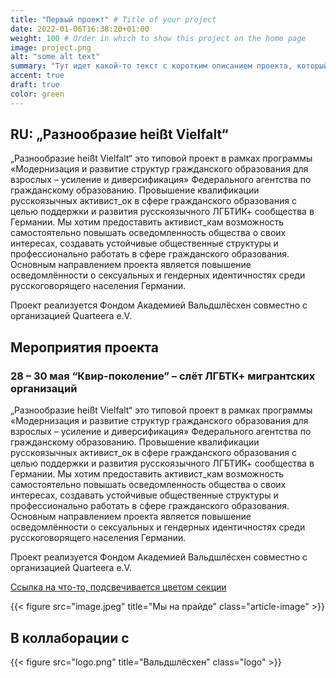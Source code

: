 ```yaml
---
title: "Первый проект" # Title of your project
date: 2022-01-06T16:38:20+01:00
weight: 100 # Order in which to show this project on the home page
image: project.png
alt: "some alt text"
summary: "Тут идет какой-то текст с коротким описанием проекта, который может быть и длинным, и которотким."
accent: true
draft: true
color: green
---
```


## RU: „Разнообразие heißt Vielfalt“

„Разнообразие heißt Vielfalt“ это типовой проект в рамках программы «Модернизация и развитие структур гражданского образования для взрослых – усиление и диверсификация» Федерального агентства по гражданскому образованию. Провышение квалификации русскоязычных активист_ок в сфере гражданского образования с целью поддержки и развития русскоязычного ЛГБТИК+ сообщества в Германии. Мы хотим предоставить активист_кам возможность самостоятельно повышать осведомленность общества о своих интересах, создавать устойчивые общественные структуры и профессионально работать в сфере гражданского образования. Основным направлением проекта является повышение осведомлённости о сексуальных и гендерных идентичностях среди русскоговорящего населения Германии.

Проект реализуется Фондом Академией Вальдшлёсхен совместно с организацией Quarteera e.V.

## Мероприятия проекта

### 28 – 30 мая “Квир-поколение” – слёт ЛГБТК+ мигрантских организаций

„Разнообразие heißt Vielfalt“ это типовой проект в рамках программы «Модернизация и развитие структур гражданского образования для взрослых – усиление и диверсификация» Федерального агентства по гражданскому образованию. Провышение квалификации русскоязычных активист_ок в сфере гражданского образования с целью поддержки и развития русскоязычного ЛГБТИК+ сообщества в Германии. Мы хотим предоставить активист_кам возможность самостоятельно повышать осведомленность общества о своих интересах, создавать устойчивые общественные структуры и профессионально работать в сфере гражданского образования. Основным направлением проекта является повышение осведомлённости о сексуальных и гендерных идентичностях среди русскоговорящего населения Германии.

Проект реализуется Фондом Академией Вальдшлёсхен совместно с организацией Quarteera e.V.

[Ссылка на что-то, подсвечивается цветом секции](http://www.quarteera.de/)

{{< figure src="image.jpeg" title="Мы на прайде" class="article-image" >}}

## В коллаборации с

{{< figure src="logo.png" title="Вальдшлёсхен" class="logo" >}}
